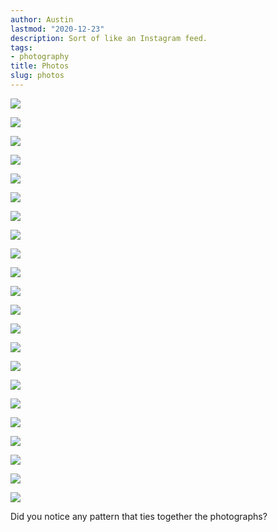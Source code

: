 ```yaml
---
author: Austin
lastmod: "2020-12-23"
description: Sort of like an Instagram feed.
tags:
- photography
title: Photos
slug: photos
---
```


![](/photo-01.jpg)

![](/photo-02.jpg)

![](/photo-03.jpg)

![](/photo-04.jpg)

![](/photo-05.jpg)

![](/photo-06.jpg)

![](/photo-07.jpg)

![](/photo-08.jpg)

![](/photo-09.jpg)

![](/photo-10.jpg)

![](/photo-11.jpg)

![](/photo-12.jpg)

![](/photo-13.jpg)

![](/photo-14.jpg)

![](/photo-15.jpg)

![](/photo-16.jpg)

![](/photo-17.jpg)

![](/photo-18.jpg)

![](/photo-19.jpg)

![](/photo-20.jpg)

![](/photo-21.jpg)

![](/photo-22.jpg)

Did you notice any pattern that ties together the photographs?